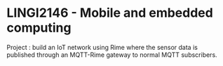 # LINGI2146 - Mobile and embedded computing

Project : build an IoT network using Rime where the sensor data is published through an MQTT-Rime gateway to normal MQTT subscribers.
